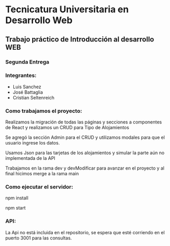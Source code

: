 
<img src="https://secretariaextension.uner.edu.ar/wp-content/uploads/2021/04/logo-original-maschico.png" alt="">
<h1>Tecnicatura Universitaria en Desarrollo Web</h1>
<h2>Trabajo práctico de Introducción al desarrollo WEB</h2>
<h3>Segunda Entrega</h3>

<h3>Integrantes:</h2>
<ul>
    <li>Luis Sanchez</li>
    <li>José Battaglia</li>
    <li>Cristian Seltenreich</li>
</ul>

<h3>Como trabajamos el proyecto:</h2>
<p>Realizamos la migración de todas las páginas y secciones a componentes de React y realizamos un CRUD para Tipo de Alojamientos</p>
<p>Se agregó la sección Admin para el CRUD y utilizamos modales para que el usuario ingrese los datos.</p>
<p>Usamos Json para las tarjetas de los alojamientos y simular la parte aún no implementada de la API</p>
<p>Trabajamos en la rama dev y devModificar para avanzar en el proyecto y al final hicimos merge a la rama main</p>

<h3>Como ejecutar el servidor:</h2>
<p>npm install</p>
<p>npm start</p>

<h3>API:</h2>
<p>La Api no está incluida en el repositorio, se espera que esté corriendo en el puerto 3001 para las consultas.</p>

